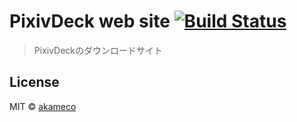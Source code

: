 # PixivDeck web site [![Build Status](https://travis-ci.org/akameco/PixivDeck-web/branch=master)](https://travis-ci.org/akameco/PixivDeck-web)

> PixivDeckのダウンロードサイト

## License

MIT © [akameco](http://akameco.github.io)
